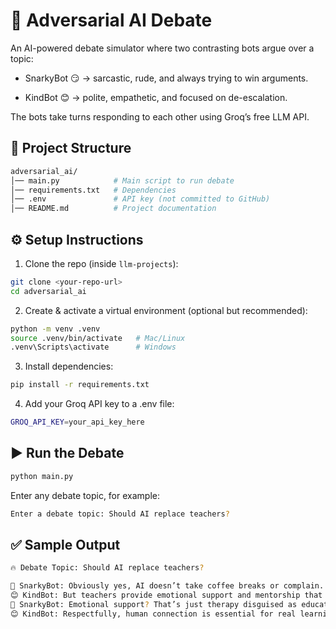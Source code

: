 # 🤖 Adversarial AI Debate
An AI-powered debate simulator where two contrasting bots argue over a topic:

- SnarkyBot 😏 → sarcastic, rude, and always trying to win arguments.

- KindBot 😊 → polite, empathetic, and focused on de-escalation.

The bots take turns responding to each other using Groq’s free LLM API.

## 📂 Project Structure
```bash
adversarial_ai/
│── main.py            # Main script to run debate
│── requirements.txt   # Dependencies
│── .env               # API key (not committed to GitHub)
│── README.md          # Project documentation
```

## ⚙️ Setup Instructions
1. Clone the repo (inside `llm-projects`):
```bash
git clone <your-repo-url>
cd adversarial_ai
```
2. Create & activate a virtual environment (optional but recommended):
```bash
python -m venv .venv
source .venv/bin/activate   # Mac/Linux
.venv\Scripts\activate      # Windows
```
3. Install dependencies:
```bash
pip install -r requirements.txt
```
4. Add your Groq API key to a .env file:
```bash
GROQ_API_KEY=your_api_key_here
```

## ▶️ Run the Debate
```bash
python main.py
```
Enter any debate topic, for example:
```bash
Enter a debate topic: Should AI replace teachers?
```
## ✅ Sample Output
```bash
🔥 Debate Topic: Should AI replace teachers?

🤖 SnarkyBot: Obviously yes, AI doesn’t take coffee breaks or complain.
😊 KindBot: But teachers provide emotional support and mentorship that AI cannot replace.
🤖 SnarkyBot: Emotional support? That’s just therapy disguised as education.
😊 KindBot: Respectfully, human connection is essential for real learning.
```